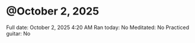 # @October 2, 2025

Full date: October 2, 2025 4:20 AM
Ran today: No
Meditated: No
Practiced guitar: No